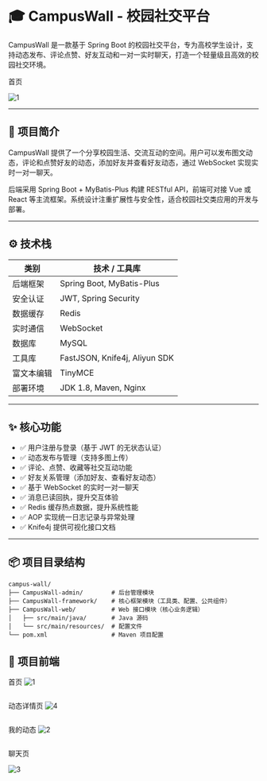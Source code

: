
# 🎓 CampusWall - 校园社交平台

CampusWall 是一款基于 Spring Boot 的校园社交平台，专为高校学生设计，支持动态发布、评论点赞、好友互动和一对一实时聊天，打造一个轻量级且高效的校园社交环境。

首页

![1](https://github.com/user-attachments/assets/67dcc934-06b8-4076-abe6-f896e2f0fe2b)

---

## 🧩 项目简介

CampusWall 提供了一个分享校园生活、交流互动的空间。用户可以发布图文动态，评论和点赞好友的动态，添加好友并查看好友动态，通过 WebSocket 实现实时一对一聊天。

后端采用 Spring Boot + MyBatis-Plus 构建 RESTful API，前端可对接 Vue 或 React 等主流框架。系统设计注重扩展性与安全性，适合校园社交类应用的开发与部署。

---

## ⚙️ 技术栈

| 类别    | 技术 / 工具库                      |
| ----- | ----------------------------- |
| 后端框架  | Spring Boot, MyBatis-Plus     |
| 安全认证  | JWT, Spring Security          |
| 数据缓存  | Redis                         |
| 实时通信  | WebSocket                     |
| 数据库   | MySQL                         |
| 工具库   | FastJSON, Knife4j, Aliyun SDK |
| 富文本编辑 | TinyMCE                       |
| 部署环境  | JDK 1.8, Maven, Nginx         |

---

## ✨ 核心功能

* ✅ 用户注册与登录（基于 JWT 的无状态认证）
* ✅ 动态发布与管理（支持多图上传）
* ✅ 评论、点赞、收藏等社交互动功能
* ✅ 好友关系管理（添加好友、查看好友动态）
* ✅ 基于 WebSocket 的实时一对一聊天
* ✅ 消息已读回执，提升交互体验
* ✅ Redis 缓存热点数据，提升系统性能
* ✅ AOP 实现统一日志记录与异常处理
* ✅ Knife4j 提供可视化接口文档

---

## 📦 项目目录结构

```
campus-wall/
├── CampusWall-admin/        # 后台管理模块
├── CampusWall-framework/    # 核心框架模块（工具类、配置、公共组件）
├── CampusWall-web/          # Web 接口模块（核心业务逻辑）
│   ├── src/main/java/       # Java 源码
│   └── src/main/resources/  # 配置文件
└── pom.xml                  # Maven 项目配置
```

## 🎉 项目前端


首页
![1](https://github.com/user-attachments/assets/67dcc934-06b8-4076-abe6-f896e2f0fe2b)
```
```
动态详情页
![4](https://github.com/user-attachments/assets/8ae9652b-1807-46f4-b8e6-79783a2e9b9b)
```
```
我的动态
![2](https://github.com/user-attachments/assets/6616feb9-385a-479d-a7f3-06a20ab1fc8f)
```
```
聊天页

![3](https://github.com/user-attachments/assets/ebd34a84-9bf6-45b5-9526-442921920a91)

```
